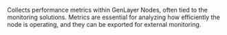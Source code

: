 Collects performance metrics within GenLayer Nodes, often tied to the monitoring solutions. Metrics are essential for analyzing how efficiently the node is operating, and they can be exported for external monitoring.